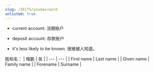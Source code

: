 ```yaml
---
slug: /IELTS/youdao/word
unlisted: true
---
```



- current account: 活期账户
- deposit account: 存款账户

- it's less likely to be known. 很难被人知道。

姓和名：
| 楷鹏 | 吴 |
| --- | --- |
| First name | Last name |
| Given name | Family name |
| Forename | Surname |